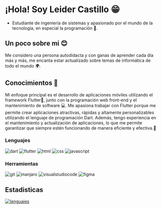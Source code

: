 # ¡Hola! Soy Leider Castillo 😁
* Estudiante de ingeniería de sistemas y apasionado por el mundo de la tecnología, en especial la programación 🤩.

## Un poco sobre mi 😊
Me considero una persona autodidacta y con ganas de aprender cada día más y más, me encanta estar actualizado sobre temas de informática de todo el mundo 🌍.

## Conocimientos 🚀
Mi enfoque principal es el desarrollo de aplicaciones móviles utilizando el framework Flutter📱, junto con la programación web front-end y el mantenimiento de software 💻. Me apasiona trabajar con Flutter porque me permite crear aplicaciones atractivas, rápidas y altamente personalizables utilizando el lenguaje de programación Dart. Además, tengo experiencia en el mantenimiento y actualización de aplicaciones, lo que me permite garantizar que siempre estén funcionando de manera eficiente y efectiva.🚀


### Lenguajes 
 ![dart](https://img.shields.io/badge/Dart-0175C2?style=flat-square&logo=dart&logoColor=white)
 ![flutter](https://img.shields.io/badge/Flutter-02569B?style=flat-square&logo=flutter&logoColor=white)
 ![html](https://img.shields.io/badge/HTML5-E34F26?style=flat-square&logo=html5&logoColor=white)
 ![css](https://img.shields.io/badge/CSS3-1572B6?style=flat-square&logo=css3&logoColor=white)
 ![javascript](https://img.shields.io/badge/JAVASCRIPT-333?style=flat-square&logo=javascript&logoColor=#F7DF1E)
### Herramientas 
 ![git](https://img.shields.io/badge/GIT-F05032?style=flat-square&logo=git&logoColor=white)
 ![manjaro](https://img.shields.io/badge/Manjaro-35BF5C?style=flat-square&logo=manjaro&logoColor=white)
 ![visualstudiocode](https://img.shields.io/badge/VisualStudioCode-007ACC?style=flat-square&logo=visualstudiocode&logoColor=white)
 ![figma](https://img.shields.io/badge/FIGMA-F24E1E?style=flat-square&logo=figma&logoColor=white)
 
 ## Estadisticas 
 
[![lenguajes](https://github-readme-stats.vercel.app/api/top-langs/?username=leiderCastillo&layout=compact&themes=wift)](https://github.com/anuraghazra/github-readme-stats)
 

